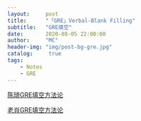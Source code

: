 ```yaml
---
layout:     post
title:      "「GRE」Verbal-Blank Filling"
subtitle:   "GRE填空"
date:       2020-08-05 22:00:00
author:     "MC"
header-img: "img/post-bg-gre.jpg"
catalog:     true
tags:
    - Notes
    - GRE
---
```

[陈琦GRE填空方法论](https://www.wanmen.org/courses/586d23485f07127674135dcd/lectures/586d23535f0712767415a980)

[老肖GRE填空方法论](https://www.zhihu.com/question/57132764/answer/219824538)

